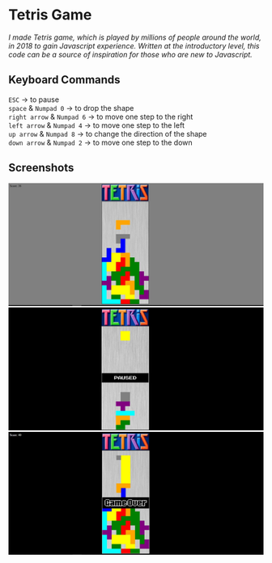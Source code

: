 # Tetris Game

*I made Tetris game, which is played by millions of people around the world, in 2018 to gain Javascript experience. Written at the introductory level, this code can be a source of inspiration for those who are new to Javascript.*

## Keyboard Commands <br>
`ESC` -> to pause <br>
`space` & `Numpad 0` -> to drop the shape <br>
`right arrow` & `Numpad 6` -> to move one step to the right <br>
`left arrow` & `Numpad 4` -> to move one step to the left <br>
`up arrow` & `Numpad 8` -> to change the direction of the shape <br>
`down arrow` & `Numpad 2` -> to move one step to the down <br>

## Screenshots
![Tetris](https://github.com/eroldmrclk/TetrisGame/blob/master/images/tetris.png)
![Pause](https://github.com/eroldmrclk/TetrisGame/blob/master/images/pause.JPG)
![Game Over](https://github.com/eroldmrclk/TetrisGame/blob/master/images/game%20over.JPG)
